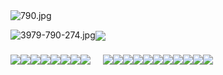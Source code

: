 <img alt="790.jpg" src="https://img.alicdn.com/imgextra/i1/2841906781/TB2Va7xXsPRfKJjSZFOXXbKEVXa_!!2841906781.jpg" />
<p><img alt="3979-790-274.jpg" src="https://img.alicdn.com/imgextra/i4/2841906781/TB2SF3MkxhmpuFjSZFyXXcLdFXa_!!2841906781.jpg" /><a href="https://taoquan.taobao.com/coupon/unify_apply.htm?sellerId=2841906781&amp;activityId=a43f3e756e404b0090404acb76b3f4d0" target="_blank"><img align="absmiddle" src="https://img.alicdn.com/imgextra/i2/2841906781/TB2n8vEiEhnpuFjSZFEXXX0PFXa_!!2841906781.jpg" /></a></p>
<p><img align="absmiddle" src="https://img.alicdn.com/imgextra/i1/2841906781/TB2NeP9n0BopuFjSZPcXXc9EpXa_!!2841906781.jpg" /><img align="absmiddle" src="https://img.alicdn.com/imgextra/i3/2841906781/TB2WlCFbVHzQeBjSZFzXXa__FXa_!!2841906781.jpg" /><img align="absmiddle" src="https://img.alicdn.com/imgextra/i2/2841906781/TB2tqhcmlNkpuFjy0FaXXbRCVXa_!!2841906781.jpg" /><img align="absmiddle" src="https://img.alicdn.com/imgextra/i3/2841906781/TB2sY9tb1rAQeBjSZFPXXXbmXXa_!!2841906781.jpg" /><img align="absmiddle" src="https://img.alicdn.com/imgextra/i4/2841906781/TB2LWf6aCzC11BjSszhXXbGVFXa_!!2841906781.jpg" /><img align="absmiddle" src="https://img.alicdn.com/imgextra/i4/2841906781/TB2ZVCihBNkpuFjy0FaXXbRCVXa_!!2841906781.jpg" /><img align="absmiddle" src="https://img.alicdn.com/imgextra/i3/2841906781/TB2E9fRaz2C11BjSszgXXaKlpXa_!!2841906781.jpg" /><img align="absmiddle" src="https://img.alicdn.com/imgextra/i1/2841906781/TB2N05zhB0kpuFjy1zdXXXuUVXa_!!2841906781.jpg" /><img alt="" src="https://img.alicdn.com/imgextra/i4/2841906781/TB2qz4Wi0FopuFjSZFHXXbSlXXa_!!2841906781.jpg" style="margin:10.0px;" /><img align="absmiddle" src="https://img.alicdn.com/imgextra/i4/2841906781/TB2U3Omb1rAQeBjSZFwXXa_RpXa_!!2841906781.jpg" /><img align="absmiddle" src="https://img.alicdn.com/imgextra/i3/2841906781/TB22BKsbV6AQeBjSZFIXXctXpXa_!!2841906781.jpg" /><img align="absmiddle" src="https://img.alicdn.com/imgextra/i1/2841906781/TB2I5Wzb8PzQeBjSZFLXXa3cXXa_!!2841906781.jpg" /><img align="absmiddle" src="https://img.alicdn.com/imgextra/i4/2841906781/TB2CKuub4vzQeBjSZFEXXbYEpXa_!!2841906781.jpg" /><img align="absmiddle" src="https://img.alicdn.com/imgextra/i3/2841906781/TB21NDVaqLB11BjSspkXXcy9pXa_!!2841906781.jpg" /><img align="absmiddle" src="https://img.alicdn.com/imgextra/i1/2841906781/TB2WdvWarDD11BjSszfXXbwoFXa_!!2841906781.jpg" /><img align="absmiddle" src="https://img.alicdn.com/imgextra/i4/2841906781/TB2lXPVaDnB11BjSspdXXaTIpXa_!!2841906781.jpg" /><img align="absmiddle" src="https://img.alicdn.com/imgextra/i2/2841906781/TB2IgP1aATB11BjSspbXXbhcVXa_!!2841906781.jpg" /><img align="absmiddle" src="https://img.alicdn.com/imgextra/i2/2841906781/TB2GoBdXSwp41Bjy1zbXXbyppXa_!!2841906781.jpg" /><img align="absmiddle" src="https://img.alicdn.com/imgextra/i3/2841906781/TB22o1GAtBopuFjSZPcXXc9EpXa_!!2841906781.jpg" /><img align="absmiddle" src="https://img.alicdn.com/imgextra/i1/2841906781/TB2F7wrvYFlpuFjy0FgXXbRBVXa_!!2841906781.jpg" /></p>
